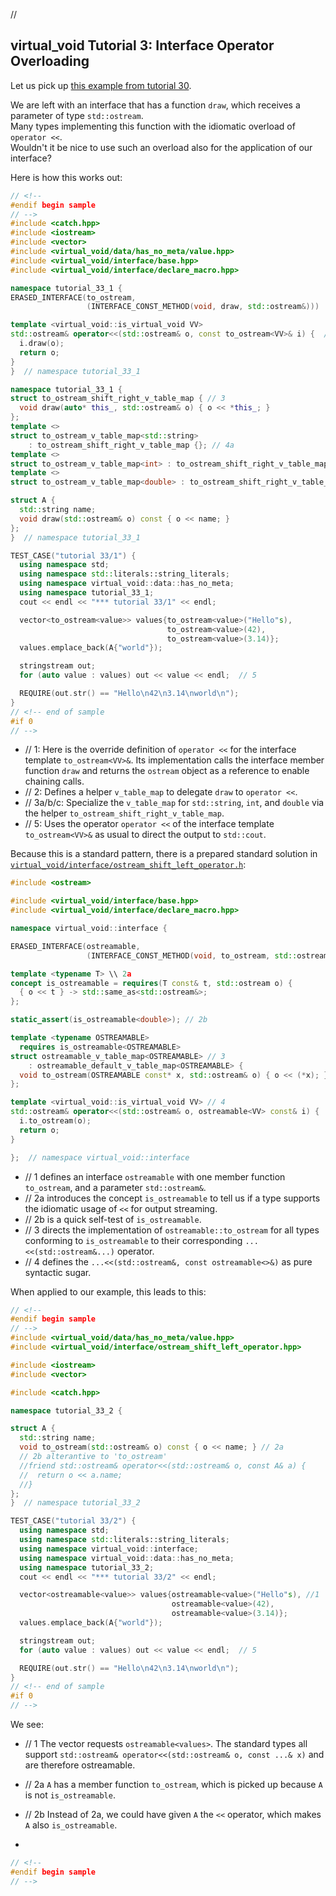 ﻿// <!--
#if 0
// -->

<a name="t1"></a> 
## virtual_void Tutorial 3: Interface Operator Overloading

Let us pick up [this example from tutorial 30](tutorial__30.md).

We are left with an interface that has a function `draw`, which receives a parameter of type `std::ostream`.  
Many types implementing this function with the idiomatic overload of `operator <<`.  
Wouldn't it be nice to use such an overload also for the application of our interface?

Here is how this works out:

```cpp
// <!--
#endif begin sample
// -->
#include <catch.hpp>
#include <iostream>
#include <vector>
#include <virtual_void/data/has_no_meta/value.hpp>
#include <virtual_void/interface/base.hpp>
#include <virtual_void/interface/declare_macro.hpp>

namespace tutorial_33_1 {
ERASED_INTERFACE(to_ostream,
                 (INTERFACE_CONST_METHOD(void, draw, std::ostream&)))

template <virtual_void::is_virtual_void VV>
std::ostream& operator<<(std::ostream& o, const to_ostream<VV>& i) {  // 1
  i.draw(o);
  return o;
}
}  // namespace tutorial_33_1

namespace tutorial_33_1 {
struct to_ostream_shift_right_v_table_map { // 3
  void draw(auto* this_, std::ostream& o) { o << *this_; }
};
template <>
struct to_ostream_v_table_map<std::string>
    : to_ostream_shift_right_v_table_map {}; // 4a
template <>
struct to_ostream_v_table_map<int> : to_ostream_shift_right_v_table_map {}; // 4b
template <>
struct to_ostream_v_table_map<double> : to_ostream_shift_right_v_table_map {}; // 4c

struct A {
  std::string name;
  void draw(std::ostream& o) const { o << name; }
};
}  // namespace tutorial_33_1

TEST_CASE("tutorial 33/1") {
  using namespace std;
  using namespace std::literals::string_literals;
  using namespace virtual_void::data::has_no_meta;
  using namespace tutorial_33_1;
  cout << endl << "*** tutorial 33/1" << endl;

  vector<to_ostream<value>> values{to_ostream<value>("Hello"s),
                                   to_ostream<value>(42),
                                   to_ostream<value>(3.14)};
  values.emplace_back(A{"world"});

  stringstream out;
  for (auto value : values) out << value << endl;  // 5

  REQUIRE(out.str() == "Hello\n42\n3.14\nworld\n");
}
// <!-- end of sample
#if 0
// -->
```

- // 1: Here is the override definition of `operator <<` for the interface template `to_ostream<VV>&`. Its implementation calls the interface member function `draw` and returns the `ostream` object as a reference to enable chaining calls.
- // 2: Defines a helper `v_table_map` to delegate `draw` to `operator <<`.
- // 3a/b/c: Specialize the `v_table_map` for `std::string`, `int`, and `double` via the helper `to_ostream_shift_right_v_table_map`.
- // 5: Uses the operator `operator <<` of the interface template `to_ostream<VV>&` as usual to direct the output to `std::cout`.

<a name="t2"></a> 

Because this is a standard pattern, there is a prepared standard solution in [``virtual_void/interface/ostream_shift_left_operator.h``](virtual_void/include\virtual_void/interface\ostream_shift_left_operator.h):
```cpp
#include <ostream>

#include <virtual_void/interface/base.hpp>
#include <virtual_void/interface/declare_macro.hpp>

namespace virtual_void::interface {

ERASED_INTERFACE(ostreamable, 
                 (INTERFACE_CONST_METHOD(void, to_ostream, std::ostream&))) // 1

template <typename T> \\ 2a
concept is_ostreamable = requires(T const& t, std::ostream o) {
  { o << t } -> std::same_as<std::ostream&>;
};

static_assert(is_ostreamable<double>); // 2b

template <typename OSTREAMABLE>
  requires is_ostreamable<OSTREAMABLE>
struct ostreamable_v_table_map<OSTREAMABLE> // 3
    : ostreamable_default_v_table_map<OSTREAMABLE> {
  void to_ostream(OSTREAMABLE const* x, std::ostream& o) { o << (*x); };
};

template <virtual_void::is_virtual_void VV> // 4
std::ostream& operator<<(std::ostream& o, ostreamable<VV> const& i) {  // 4
  i.to_ostream(o);
  return o;
}

};  // namespace virtual_void::interface
```

- // 1 defines an interface `ostreamable` with one member function `to_ostream`, and a parameter `std::ostream&`.
- // 2a introduces the concept `is_ostreamable` to tell us if a type supports the idiomatic usage of `<<` for output streaming.
- // 2b is a quick self-test of `is_ostreamable`.
- // 3 directs the implementation of `ostreamable::to_ostream` for all types conforming to `is_ostreamable` to their corresponding `...<<(std::ostream&...)` operator.
- // 4 defines the `...<<(std::ostream&, const ostreamable<>&)` as pure syntactic sugar.

When applied to our example, this leads to this:

```cpp
// <!--
#endif begin sample
// -->
#include <virtual_void/data/has_no_meta/value.hpp>
#include <virtual_void/interface/ostream_shift_left_operator.hpp>

#include <iostream>
#include <vector>

#include <catch.hpp>

namespace tutorial_33_2 {

struct A {
  std::string name;
  void to_ostream(std::ostream& o) const { o << name; } // 2a
  // 2b alterantive to 'to_ostream' 
  //friend std::ostream& operator<<(std::ostream& o, const A& a) {
  //  return o << a.name;
  //}
};
}  // namespace tutorial_33_2

TEST_CASE("tutorial 33/2") {
  using namespace std;
  using namespace std::literals::string_literals;
  using namespace virtual_void::interface;
  using namespace virtual_void::data::has_no_meta;
  using namespace tutorial_33_2;
  cout << endl << "*** tutorial 33/2" << endl;

  vector<ostreamable<value>> values{ostreamable<value>("Hello"s), //1
                                    ostreamable<value>(42),
                                    ostreamable<value>(3.14)};
  values.emplace_back(A{"world"});

  stringstream out;
  for (auto value : values) out << value << endl;  // 5

  REQUIRE(out.str() == "Hello\n42\n3.14\nworld\n");
}
// <!-- end of sample
#if 0
// -->
```

We see:
- // 1 The vector requests `ostreamable<values>`. The standard types all support `std::ostream& operator<<(std::ostream& o, const ...& x)` and are therefore ostreamable.
- // 2a `A` has a member function `to_ostream`, which is picked up because `A` is not `is_ostreamable`.
- // 2b Instead of 2a, we could have given `A` the `<<` operator, which makes `A` also `is_ostreamable`.

- <a name="t3"></a> 
```cpp
// <!--
#endif begin sample
// -->
